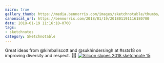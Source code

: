 ```yaml
---
micro: true
gallery_thumb: https://media.bennorris.com/images/sketchnotable/thumbs/silicon-slopes-2018-sketchnote-15.jpg
canonical_url: https://bennorris.com/2018/01/19/201801191116180700
date: 2018-01-19 11:16:18-0700
tags:
- sketchnotes
category: Sketchnotable
---
```


Great ideas from @kimballscott and @sukhindersingh at #ssts18 on improving diversity and respect. ✍🏼 [![Silicon slopes 2018 sketchnote 15](https://media.bennorris.com/images/sketchnotable/silicon-slopes-2018/silicon-slopes-2018-sketchnote-15.jpg)](https://media.bennorris.com/images/sketchnotable/silicon-slopes-2018/silicon-slopes-2018-sketchnote-15.jpg)
